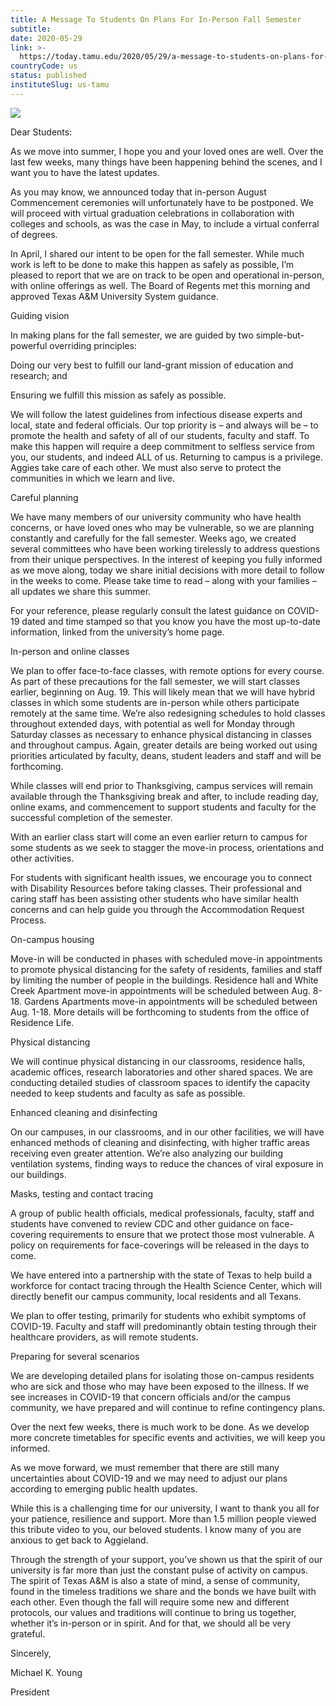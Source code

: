 ```yaml
---
title: A Message To Students On Plans For In-Person Fall Semester
subtitle: 
date: 2020-05-29
link: >-
  https://today.tamu.edu/2020/05/29/a-message-to-students-on-plans-for-in-person-fall-semester/
countryCode: us
status: published
instituteSlug: us-tamu
---
```

![](https://today.tamu.edu/wp-content/uploads/2019/10/20190806_TAMU_Arerial_brs0070-Edit-2400.jpg)

Dear Students:

As we move into summer, I hope you and your loved ones are well. Over the last few weeks, many things have been happening behind the scenes, and I want you to have the latest updates.

As you may know, we announced today that in-person August Commencement ceremonies will unfortunately have to be postponed. We will proceed with virtual graduation celebrations in collaboration with colleges and schools, as was the case in May, to include a virtual conferral of degrees.

In April, I shared our intent to be open for the fall semester. While much work is left to be done to make this happen as safely as possible, I’m pleased to report that we are on track to be open and operational in-person, with online offerings as well. The Board of Regents met this morning and approved Texas A&M University System guidance.

Guiding vision

In making plans for the fall semester, we are guided by two simple-but-powerful overriding principles:

Doing our very best to fulfill our land-grant mission of education and research; and

Ensuring we fulfill this mission as safely as possible.

We will follow the latest guidelines from infectious disease experts and local, state and federal officials. Our top priority is – and always will be – to promote the health and safety of all of our students, faculty and staff. To make this happen will require a deep commitment to selfless service from you, our students, and indeed ALL of us. Returning to campus is a privilege. Aggies take care of each other. We must also serve to protect the communities in which we learn and live.

Careful planning

We have many members of our university community who have health concerns, or have loved ones who may be vulnerable, so we are planning constantly and carefully for the fall semester. Weeks ago, we created several committees who have been working tirelessly to address questions from their unique perspectives. In the interest of keeping you fully informed as we move along, today we share initial decisions with more detail to follow in the weeks to come. Please take time to read – along with your families – all updates we share this summer.

For your reference, please regularly consult the latest guidance on COVID-19 dated and time stamped so that you know you have the most up-to-date information, linked from the university’s home page.

In-person and online classes

We plan to offer face-to-face classes, with remote options for every course. As part of these precautions for the fall semester, we will start classes earlier, beginning on Aug. 19. This will likely mean that we will have hybrid classes in which some students are in-person while others participate remotely at the same time. We’re also redesigning schedules to hold classes throughout extended days, with potential as well for Monday through Saturday classes as necessary to enhance physical distancing in classes and throughout campus. Again, greater details are being worked out using priorities articulated by faculty, deans, student leaders and staff and will be forthcoming.

While classes will end prior to Thanksgiving, campus services will remain available through the Thanksgiving break and after, to include reading day, online exams, and commencement to support students and faculty for the successful completion of the semester.

With an earlier class start will come an even earlier return to campus for some students as we seek to stagger the move-in process, orientations and other activities.

For students with significant health issues, we encourage you to connect with Disability Resources before taking classes. Their professional and caring staff has been assisting other students who have similar health concerns and can help guide you through the Accommodation Request Process.

On-campus housing

Move-in will be conducted in phases with scheduled move-in appointments to promote physical distancing for the safety of residents, families and staff by limiting the number of people in the buildings. Residence hall and White Creek Apartment move-in appointments will be scheduled between Aug. 8-18. Gardens Apartments move-in appointments will be scheduled between Aug. 1-18. More details will be forthcoming to students from the office of Residence Life.

Physical distancing

We will continue physical distancing in our classrooms, residence halls, academic offices, research laboratories and other shared spaces. We are conducting detailed studies of classroom spaces to identify the capacity needed to keep students and faculty as safe as possible.

Enhanced cleaning and disinfecting

On our campuses, in our classrooms, and in our other facilities, we will have enhanced methods of cleaning and disinfecting, with higher traffic areas receiving even greater attention. We’re also analyzing our building ventilation systems, finding ways to reduce the chances of viral exposure in our buildings.

Masks, testing and contact tracing

A group of public health officials, medical professionals, faculty, staff and students have convened to review CDC and other guidance on face-covering requirements to ensure that we protect those most vulnerable. A policy on requirements for face-coverings will be released in the days to come.

We have entered into a partnership with the state of Texas to help build a workforce for contact tracing through the Health Science Center, which will directly benefit our campus community, local residents and all Texans.

We plan to offer testing, primarily for students who exhibit symptoms of COVID-19. Faculty and staff will predominantly obtain testing through their healthcare providers, as will remote students.

Preparing for several scenarios

We are developing detailed plans for isolating those on-campus residents who are sick and those who may have been exposed to the illness. If we see increases in COVID-19 that concern officials and/or the campus community, we have prepared and will continue to refine contingency plans.

Over the next few weeks, there is much work to be done. As we develop more concrete timetables for specific events and activities, we will keep you informed.

As we move forward, we must remember that there are still many uncertainties about COVID-19 and we may need to adjust our plans according to emerging public health updates.

While this is a challenging time for our university, I want to thank you all for your patience, resilience and support. More than 1.5 million people viewed this tribute video to you, our beloved students. I know many of you are anxious to get back to Aggieland.

Through the strength of your support, you’ve shown us that the spirit of our university is far more than just the constant pulse of activity on campus. The spirit of Texas A&M is also a state of mind, a sense of community, found in the timeless traditions we share and the bonds we have built with each other. Even though the fall will require some new and different protocols, our values and traditions will continue to bring us together, whether it’s in-person or in spirit. And for that, we should all be very grateful.

Sincerely,

Michael K. Young

President